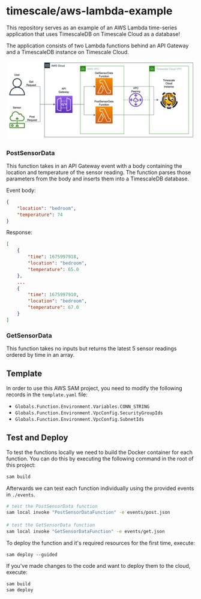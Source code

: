 # timescale/aws-lambda-example

This repository serves as an example of an AWS Lambda time-series application that uses TimescaleDB on Timescale Cloud as a database!

The application consists of two Lambda functions behind an API Gateway and a TimescaleDB instance on Timescale Cloud.

![diagram of the architecture](https://raw.githubusercontent.com/timescale/aws-lambda-example/main/imgs/aws-diagram.png?token=GHSAT0AAAAAABVO32GFMSXWX7ZEJW2PSIV2Y7O6HRQ)

### PostSensorData
This function takes in an API Gateway event with a body containing the location and temperature of the sensor reading. The function parses those parameters from the body and inserts them into a TimescaleDB database.

Event body:
```json
{
    "location": "bedroom",
    "temperature": 74
}
```

Response:
```json
[
    {
        "time": 1675997918,
        "location": "bedroom",
        "temperature": 65.0
    },
    ...
    {
        "time": 1675997910,
        "location": "bedroom",
        "temperature": 67.0
    }
]
```

### GetSensorData
This function takes no inputs but returns the latest 5 sensor readings ordered by time in an array.

## Template
In order to use this AWS SAM project, you need to modify the following records in the `template.yaml` file:
- `Globals.Function.Environment.Variables.CONN_STRING`
- `Globals.Function.Environment.VpcConfig.SecurityGroupIds`
- `Globals.Function.Environment.VpcConfig.SubnetIds`

## Test and Deploy
To test the functions locally we need to build the Docker container for each function. You can do this by executing the following command in the root of this project:
 ```bash
 sam build
 ```

 Afterwards we can test each function individually using the provided events in `./events`.
 ```bash
# test the PostSensorData function
sam local invoke "PostSensorDataFunction" -e events/post.json

# test the GetSensorData function
sam local invoke "GetSensorDataFunction" -e events/get.json
```

To deploy the function and it's required resources for the first time, execute:
```
sam deploy --guided
```

If you've made changes to the code and want to deploy them to the cloud, execute:
```
sam build
sam deploy
```